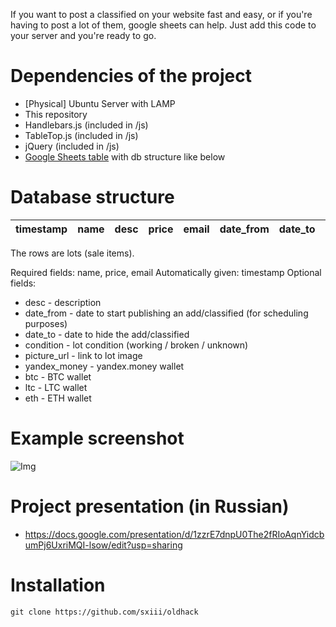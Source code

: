 If you want to post a classified on your website fast and easy, or if you're having to post a lot of them, google sheets can help. Just add this code to your server and you're ready to go.

# Dependencies of the project
* [Physical] Ubuntu Server with LAMP
* This repository
* Handlebars.js (included in /js)
* TableTop.js (included in /js)
* jQuery (included in /js)
* [Google Sheets table](https://docs.google.com/spreadsheets/d/1NYdb6n9KsJab7rF2QXvuz3HvonXkuxMKVPBg3qZYsbs) with db structure like below

# Database structure
timestamp | name | desc | price | email | date_from | date_to | condition | picture_url | yandex_money | btc | ltc | eth
| - | - | - | - | - | - | - | - | - | - | - | - | - |

The rows are lots (sale items).

Required fields: name, price, email
Automatically given: timestamp
Optional fields:
* desc - description
* date_from - date to start publishing an add/classified (for scheduling purposes)
* date_to - date to hide the add/classified
* condition - lot condition (working / broken / unknown)
* picture_url - link to lot image
* yandex_money - yandex.money wallet
* btc - BTC wallet
* ltc - LTC wallet
* eth - ETH wallet

# Example screenshot
![Img](https://i.imgur.com/uXtd9EB.png)

# Project presentation (in Russian)
* https://docs.google.com/presentation/d/1zzrE7dnpU0The2fRIoAqnYidcbumPj6UxriMQI-lsow/edit?usp=sharing

# Installation
`git clone https://github.com/sxiii/oldhack`
